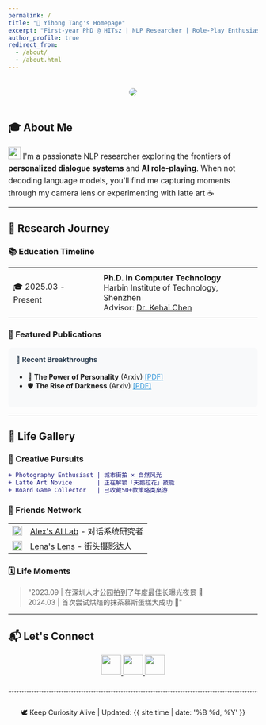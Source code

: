 ```yaml
---
permalink: /
title: "🌱 Yihong Tang's Homepage"
excerpt: "First-year PhD @ HITsz | NLP Researcher | Role-Play Enthusiast"
author_profile: true
redirect_from: 
  - /about/
  - /about.html
---
```


<div align="center">
  <img src="https://via.placeholder.com/800x200.png?text=Welcome+to+My+Academic+Universe" style="border-radius:10px;margin:20px 0;">
</div>

## 🎓 About Me 
<p style="font-size:1.1em; line-height:1.6;">
  <img src="https://img.icons8.com/clouds/100/000000/artificial-intelligence.png" width="25"/> I'm a passionate NLP researcher exploring the frontiers of <strong>personalized dialogue systems</strong> and <strong>AI role-playing</strong>. When not decoding language models, you'll find me capturing moments through my camera lens or experimenting with latte art ☕
</p>

---

## 🚀 Research Journey

### 📚 Education Timeline
<table style="border-collapse: collapse; width: 100%;">
  <tr>
    <td style="padding:10px; border-bottom:1px solid #ddd;">🎓 2025.03 - Present</td>
    <td style="padding:10px; border-bottom:1px solid #ddd;">
      <strong>Ph.D. in Computer Technology</strong><br>
      Harbin Institute of Technology, Shenzhen<br>
      Advisor: <a href="https://faculty.hitsz.edu.cn/chenkehai" target="_blank">Dr. Kehai Chen</a>
    </td>
  </tr>
  <!-- 其他教育经历表格行 -->
</table>

### 🌟 Featured Publications
<div style="background:#f8f9fa; padding:15px; border-radius:8px; margin:15px 0;">
  <h4 style="color:#2c3e50; margin-top:0;">🔬 Recent Breakthroughs</h4>
  <ul>
    <li>📄 <strong>The Power of Personality</strong> (Arxiv) <a href="#" style="color:#3498db;">[PDF]</a></li>
    <li>🛡️ <strong>The Rise of Darkness</strong> (Arxiv) <a href="#" style="color:#3498db;">[PDF]</a></li>
    <!-- 其他出版物 -->
  </ul>
</div>

---

## 🌈 Life Gallery

### 📸 Creative Pursuits
```diff
+ Photography Enthusiast | 城市街拍 × 自然风光
+ Latte Art Novice       | 正在解锁「天鹅拉花」技能
+ Board Game Collector   | 已收藏50+款策略类桌游
```

### 🤝 Friends Network
<table>
  <tr>
    <td><img src="https://img.icons8.com/color/48/000000/link.png" width="20"/></td>
    <td><a href="#">Alex's AI Lab</a> - 对话系统研究者</td>
  </tr>
  <tr>
    <td><img src="https://img.icons8.com/color/48/000000/link.png" width="20"/></td>
    <td><a href="#">Lena's Lens</a> - 街头摄影达人</td>
  </tr>
</table>

### 🗓️ Life Moments
> "2023.09 | 在深圳人才公园拍到了年度最佳长曝光夜景 🌃<br>
> 2024.03 | 首次尝试烘焙的抹茶慕斯蛋糕大成功 🍰"

---

## 📬 Let's Connect
<div align="center">
  <a href="mailto:your.email@example.com">
    <img src="https://img.icons8.com/color/96/000000/email.png" width="40"/>
  </a>
  <a href="https://github.com/yourusername" target="_blank">
    <img src="https://img.icons8.com/material-rounded/96/000000/github.png" width="40"/>
  </a>
  <a href="https://twitter.com/yourhandle" target="_blank">
    <img src="https://img.icons8.com/color/96/000000/twitter-squared.png" width="40"/>
  </a>
</div>

<hr style="border:1px dashed #ddd; margin:30px 0;">

<center>🕊️ Keep Curiosity Alive | Updated: {{ site.time | date: '%B %d, %Y' }}</center>
